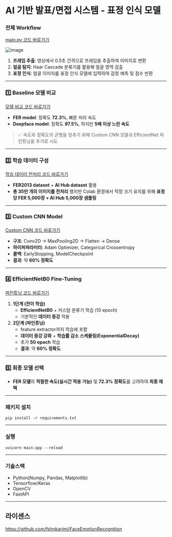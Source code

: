# AI 기반 발표/면접 시스템 - 표정 인식 모델 

### 전체 Workflow

[main.py 코드 바로가기](https://github.com/mingd00/Face-Recognition/blob/main/main.py)

![image](https://github.com/user-attachments/assets/170eb1fc-b66a-4473-8258-0fb93a419bc2)

1. **프레임 추출**: 영상에서 0.5초 간격으로 프레임을 추출하여 이미지로 변환
2. **얼굴 탐지**: Haar Cascade 분류기를 활용해 얼굴 영역 검출
3. **표정 인식**: 얼굴 이미지를 표정 인식 모델에 입력하여 감정 예측 및 점수 반환

---

### 1️⃣ **Baseline 모델 비교**

[모델 비교 코드 바로가기](https://github.com/mingd00/Face-Recognition/blob/main/Notebooks/deepface_fer_model_test.ipynb)

- **FER model**: 정확도 **72.3%**, 빠른 처리 속도
- **Deepface model**: 정확도 **97.5%**, 하지만 **5배 이상 느린 속도**

> ✅ 속도와 정확도의 균형을 맞추기 위해 Custom CNN 모델과 EfficientNet 파인튜닝을 추가로 시도
> 

---

### 2️⃣ **학습 데이터 구성**

[학습 데이터 전처리 코드 바로가기](https://github.com/mingd00/Face-Recognition/blob/main/Notebooks/Data_Merging.ipynb)

- **FER2013 dataset** + **AI Hub dataset** 활용
- **총 35만 개의 이미지를 전처리** 했지만 Colab 환경에서 적정 크기 유지를 위해 **표정당 FER 5,000장 + AI Hub 5,000장 샘플링**

---

### 3️⃣ **Custom CNN Model**

[Custom CNN 코드 바로가기](https://github.com/mingd00/Face-Recognition/blob/main/Notebooks/Xception(with_total_data).ipynb)

- **구조**: Conv2D → MaxPooling2D → Flatten → Dense
- **하이퍼파라미터**: Adam Optimizer, Categorical Crossentropy
- **콜백**: EarlyStopping, ModelCheckpoint
- **결과**: 약 **60% 정확도**

---

### 4️⃣ **EfficientNetB0 Fine-Tuning**

[파인튜닝 코드 바로가기](https://github.com/mingd00/Face-Recognition/blob/main/Notebooks/EfficientNet_v2.ipynb)

1. **1단계 (전이 학습)**
    - **EfficientNetB0** + 커스텀 분류기 학습 (10 epoch)
    - 기본적인 **데이터 증강** 적용
2. **2단계 (파인튜닝)**
    - feature extractor까지 학습에 포함
    - **데이터 증강 강화** + **학습률 감소 스케줄링(ExponentialDecay)**
    - 추가 **50 epoch** 학습
    - **결과**: 약 **60% 정확도**

---

### 5️⃣ **최종 모델 선택**

- **FER 모델**의 **적절한 속도(실시간 적용 가능)** 및 **72.3% 정확도**를 고려하여 **최종 채택**

---

### 패키지 설치

```
pip install -r requirements.txt
```

---

### 실행

```
uvicorn main:app --reload
```

---

### 기술스택

- Python(Numpy, Pandas, Matplotlib)
- Tensorflow/Keras
- OpenCV
- FastAPI

---

## 라이센스

https://github.com/fshnkarimi/FaceEmotionRecognition
